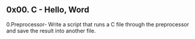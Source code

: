 ## 0x00. C - Hello, Word
 0.Preprocessor- Write a script that runs a C file through the preprocessor and save the result into another file.
 
